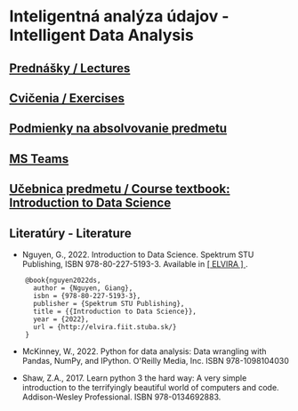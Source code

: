 #  Inteligentná analýza údajov - Intelligent Data Analysis

## [Prednášky / Lectures](https://github.com/FIIT-IAU/2022-2023/tree/master/prednasky)

## [Cvičenia / Exercises](https://github.com/FIIT-IAU/2022-2023/tree/master/cvicenia)

## [Podmienky na absolvovanie predmetu](https://github.com/FIIT-IAU/2022-2023/blob/main/rozne/README.md) 

## [MS Teams](https://teams.microsoft.com/l/team/19%3a74Ogf9kd5fVIZdT4MWpolpL1VT-YMhhRQECr_RYEAqU1%40thread.tacv2/conversations?groupId=e2e81b53-5b4c-4941-ba9e-c6f2d4c282aa&tenantId=25733538-6b16-4aa3-8ed6-297eb79b8e06)

## [Učebnica predmetu / Course textbook: Introduction to Data Science](http://elvira.fiit.stuba.sk/)

Literatúry - Literature
------------

- Nguyen, G., 2022. Introduction to Data Science. Spektrum STU Publishing, ISBN 978-80-227-5193-3. Available in [ [ ELVIRA ] ](http://elvira.fiit.stuba.sk/).
```
    @book{nguyen2022ds,   
      author = {Nguyen, Giang},  
      isbn = {978-80-227-5193-3},   
      publisher = {Spektrum STU Publishing},  
      title = {{Introduction to Data Science}},  
      year = {2022},
      url = {http://elvira.fiit.stuba.sk/}
    }
```
- McKinney, W., 2022. Python for data analysis: Data wrangling with Pandas, NumPy, and IPython. O'Reilly Media, Inc. ISBN 978-1098104030

- Shaw, Z.A., 2017. Learn python 3 the hard way: A very simple introduction to the terrifyingly beautiful world of computers and code. Addison-Wesley Professional. ISBN 978-0134692883. 
